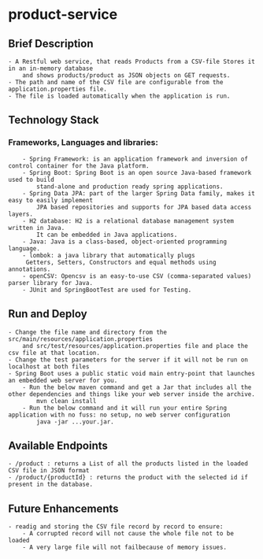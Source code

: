 # product-service

## Brief Description
    - A Restful web service, that reads Products from a CSV-file Stores it in an in-memory database 
        and shows products/product as JSON objects on GET requests. 
    - The path and name of the CSV file are configurable from the application.properties file.
    - The file is loaded automatically when the application is run.

## Technology Stack
  ### Frameworks, Languages and libraries:
        - Spring Framework: is an application framework and inversion of control container for the Java platform.
        - Spring Boot: Spring Boot is an open source Java-based framework used to build 
            stand-alone and production ready spring applications. 
        - Spring Data JPA: part of the larger Spring Data family, makes it easy to easily implement 
            JPA based repositories and supports for JPA based data access layers.
        - H2 database: H2 is a relational database management system written in Java. 
            It can be embedded in Java applications.
        - Java: Java is a class-based, object-oriented programming language.
        - lombok: a java library that automatically plugs 
         Getters, Setters, Constructors and equal methods using annotations.
        - openCSV: Opencsv is an easy-to-use CSV (comma-separated values) parser library for Java.
        - JUnit and SpringBootTest are used for Testing.
    
## Run and Deploy
    - Change the file name and directory from the src/main/resources/application.properties 
        and src/test/resources/application.properties file and place the csv file at that location.
    - Change the test parameters for the server if it will not be run on  localhost at both files
    - Spring Boot uses a public static void main entry-point that launches an embedded web server for you.
        - Run the below maven command and get a Jar that includes all the other dependencies and things like your web server inside the archive.
            mvn clean install
        - Run the below command and it will run your entire Spring application with no fuss: no setup, no web server configuration
            java -jar ...your.jar.
     

## Available Endpoints
    - /product : returns a List of all the products listed in the loaded CSV file in JSON format
    - /product/{productId} : returns the product with the selected id if present in the database.
    
## Future Enhancements
    - readig and storing the CSV file record by record to ensure:
        - A corrupted record will not cause the whole file not to be loaded
        - A very large file will not failbecause of memory issues.